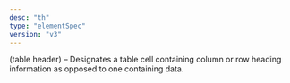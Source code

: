 ```yaml
---
desc: "th"
type: "elementSpec"
version: "v3"
---
```


(table header) – Designates a table cell containing column or row heading information
as
opposed to one containing data.